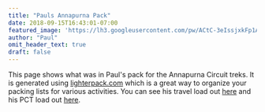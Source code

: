 ```yaml
---
title: "Pauls Annapurna Pack"
date: 2018-09-15T16:43:01-07:00
featured_image: 'https://lh3.googleusercontent.com/pw/ACtC-3eIssjxkFp1AaikaftO1_LxPOL7eICAMADI2cxJFeV39ovJ5ii72Pj8DUHUo8b1VJukEHc3fpn-hZ8bqbrSgM1-W0pXj1vMXizJksE4LhVRj8FLj4lXvoE7eo74Id2FVqUa61cGR3gny1ZOPajWqgDXWA=w1210-h908-no'
author: "Paul"
omit_header_text: true
draft: false
---
```


This page shows what was in Paul's pack for the Annapurna Circuit treks.  It is generated using [lighterpack.com](https://lighterpack.com) which is a great way to organize your packing lists for various activities.  You can see his travel load out [here](/packs/paulspack) and his PCT load out [here](/packs/pauls-pct-pack/).

<script src="https://lighterpack.com/e/bjjjxs"></script><div id="bjjjxs"></div>